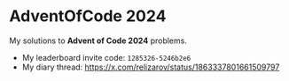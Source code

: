 # AdventOfCode 2024

My solutions to **Advent of Code 2024** problems.

* My leaderboard invite code: `1285326-5246b2e6` 
* My diary thread: https://x.com/relizarov/status/1863337801661509797